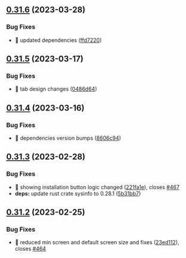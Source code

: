 ## [0.31.6](https://github.com/oguzkaganeren/manjaro-starter/compare/v0.31.5...v0.31.6) (2023-03-28)


### Bug Fixes

* 🐛 updated dependencies ([ffd7220](https://github.com/oguzkaganeren/manjaro-starter/commit/ffd7220d55db2794acdac394352d32b31902a1d6))



## [0.31.5](https://github.com/oguzkaganeren/manjaro-starter/compare/v0.31.4...v0.31.5) (2023-03-17)


### Bug Fixes

* 🐛 tab design changes ([0486d64](https://github.com/oguzkaganeren/manjaro-starter/commit/0486d645481577a96265e4ececcac5aaf18cc648))



## [0.31.4](https://github.com/oguzkaganeren/manjaro-starter/compare/v0.31.3...v0.31.4) (2023-03-16)


### Bug Fixes

* 🐛 dependencies version bumps ([8606c94](https://github.com/oguzkaganeren/manjaro-starter/commit/8606c94951fa861c3e0f7ab3c3311193746d2a1c))



## [0.31.3](https://github.com/oguzkaganeren/manjaro-starter/compare/v0.31.2...v0.31.3) (2023-02-28)


### Bug Fixes

* 🐛 showing installation button logic changed ([221fa1e](https://github.com/oguzkaganeren/manjaro-starter/commit/221fa1eedb44f1ed2e8d5598571c6e18668ef8fc)), closes [#467](https://github.com/oguzkaganeren/manjaro-starter/issues/467)
* **deps:** update rust crate sysinfo to 0.28.1 ([5b31bb7](https://github.com/oguzkaganeren/manjaro-starter/commit/5b31bb7700b0376c3c9e085fdb738e09a0c3bfd9))



## [0.31.2](https://github.com/oguzkaganeren/manjaro-starter/compare/v0.31.1...v0.31.2) (2023-02-25)


### Bug Fixes

* 🐛 reduced min screen and default screen size and fixes ([23ed112](https://github.com/oguzkaganeren/manjaro-starter/commit/23ed112ce6ba6e8aec252767688af5620485c31b)), closes [#464](https://github.com/oguzkaganeren/manjaro-starter/issues/464)



